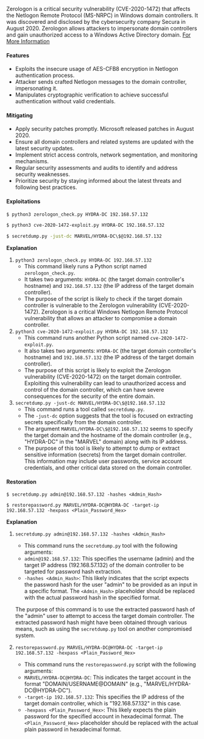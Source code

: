 Zerologon is a critical security vulnerability (CVE-2020-1472) that affects the Netlogon Remote Protocol (MS-NRPC) in Windows domain controllers. It was discovered and disclosed by the cybersecurity company Secura in August 2020. Zerologon allows attackers to impersonate domain controllers and gain unauthorized access to a Windows Active Directory domain.
[For More Information](https://www.trendmicro.com/en_us/what-is/zerologon.html)

#### Features
- Exploits the insecure usage of AES-CFB8 encryption in Netlogon authentication process.
- Attacker sends crafted Netlogon messages to the domain controller, impersonating it.
- Manipulates cryptographic verification to achieve successful authentication without valid credentials.

#### Mitigating
- Apply security patches promptly. Microsoft released patches in August 2020.
- Ensure all domain controllers and related systems are updated with the latest security updates.
- Implement strict access controls, network segmentation, and monitoring mechanisms.
- Regular security assessments and audits to identify and address security weaknesses.
- Prioritize security by staying informed about the latest threats and following best practices.

#### Exploitations
```bash
$ python3 zerologon_check.py HYDRA-DC 192.168.57.132

$ python3 cve-2020-1472-exploit.py HYDRA-DC 192.168.57.132

$ secretdump.py -just-dc MARVEL/HYDRA-DC\$@192.168.57.132
```
**Explanation**
1. `python3 zerologon_check.py HYDRA-DC 192.168.57.132`
    - This command likely runs a Python script named `zerologon_check.py`.
    - It takes two arguments: `HYDRA-DC` (the target domain controller's hostname) and `192.168.57.132` (the IP address of the target domain controller).
    - The purpose of the script is likely to check if the target domain controller is vulnerable to the Zerologon vulnerability (CVE-2020-1472). Zerologon is a critical Windows Netlogon Remote Protocol vulnerability that allows an attacker to compromise a domain controller.
2. `python3 cve-2020-1472-exploit.py HYDRA-DC 192.168.57.132`
    - This command runs another Python script named `cve-2020-1472-exploit.py`.
    - It also takes two arguments: `HYDRA-DC` (the target domain controller's hostname) and `192.168.57.132` (the IP address of the target domain controller).
    - The purpose of this script is likely to exploit the Zerologon vulnerability (CVE-2020-1472) on the target domain controller. Exploiting this vulnerability can lead to unauthorized access and control of the domain controller, which can have severe consequences for the security of the entire domain.
3. `secretdump.py -just-dc MARVEL/HYDRA-DC\$@192.168.57.132`
    - This command runs a tool called `secretdump.py`.
    - The `-just-dc` option suggests that the tool is focused on extracting secrets specifically from the domain controller.
    - The argument `MARVEL/HYDRA-DC\$@192.168.57.132` seems to specify the target domain and the hostname of the domain controller (e.g., "HYDRA-DC" in the "MARVEL" domain) along with its IP address.
    - The purpose of this tool is likely to attempt to dump or extract sensitive information (secrets) from the target domain controller. This information may include user passwords, service account credentials, and other critical data stored on the domain controller.

#### Restoration
```shell
$ secretdump.py admin@192.168.57.132 -hashes <Admin_Hash>

$ restorepassword.py MARVEL/HYDRA-DC@HYDRA-DC -target-ip 192.168.57.132 -hexpass <Plain_Password_Hex>
```
**Explanation**
1. `secretdump.py admin@192.168.57.132 -hashes <Admin_Hash>` 
    - This command runs the `secretdump.py` tool with the following arguments:
    - `admin@192.168.57.132`: This specifies the username (admin) and the target IP address (192.168.57.132) of the domain controller to be targeted for password hash extraction.
    - `-hashes <Admin_Hash>`: This likely indicates that the script expects the password hash for the user "admin" to be provided as an input in a specific format. The `<Admin_Hash>` placeholder should be replaced with the actual password hash in the specified format.
    
    The purpose of this command is to use the extracted password hash of the "admin" user to attempt to access the target domain controller. The extracted password hash might have been obtained through various means, such as using the `secretdump.py` tool on another compromised system.
2. `restorepassword.py MARVEL/HYDRA-DC@HYDRA-DC -target-ip 192.168.57.132 -hexpass <Plain_Password_Hex>`
    - This command runs the `restorepassword.py` script with the following arguments:
    - `MARVEL/HYDRA-DC@HYDRA-DC`: This indicates the target account in the format "DOMAIN/USERNAME@DOMAIN" (e.g., "MARVEL/HYDRA-DC@HYDRA-DC").
    - `-target-ip 192.168.57.132`: This specifies the IP address of the target domain controller, which is "192.168.57.132" in this case.
    - `-hexpass <Plain_Password_Hex>`: This likely expects the plain password for the specified account in hexadecimal format. The `<Plain_Password_Hex>` placeholder should be replaced with the actual plain password in hexadecimal format.